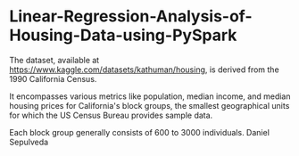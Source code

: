 # Linear-Regression-Analysis-of-Housing-Data-using-PySpark

 The dataset, available at https://www.kaggle.com/datasets/kathuman/housing, is derived from the 1990 California Census. 
 
 It encompasses various metrics like population, median income, and median housing prices for California's block groups, the smallest geographical units for which the US Census Bureau provides sample data.
 
 Each block group generally consists of 600 to 3000 individuals. Daniel Sepulveda
